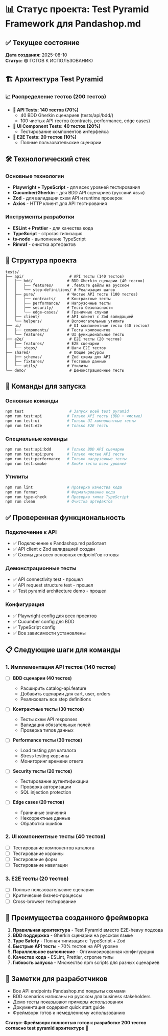 # 📊 Статус проекта: Test Pyramid Framework для Pandashop.md

## ✅ Текущее состояние
**Дата создания:** 2025-08-10  
**Статус:** 🟢 ГОТОВ К ИСПОЛЬЗОВАНИЮ

## 🏗️ Архитектура Test Pyramid

### 📈 Распределение тестов (200 тестов)
- **🔳 API Tests: 140 тестов (70%)**
  - 40 BDD Gherkin сценариев (tests/api/bdd/)
  - 100 чистых API тестов (contracts, performance, edge cases)
- **🔷 UI Component Tests: 40 тестов (20%)**
  - Тестирование компонентов интерфейса
- **🔺 E2E Tests: 20 тестов (10%)**
  - Полные пользовательские сценарии

## 🛠️ Технологический стек

### Основные технологии
- **Playwright + TypeScript** - для всех уровней тестирования
- **Cucumber/Gherkin** - для BDD API сценариев (русский язык)
- **Zod** - для валидации схем API и runtime проверок
- **Axios** - HTTP клиент для API тестирования

### Инструменты разработки
- **ESLint + Prettier** - для качества кода
- **TypeScript** - строгая типизация
- **ts-node** - выполнение TypeScript
- **Rimraf** - очистка артефактов

## 📁 Структура проекта

```
tests/
├── api/                    # API тесты (140 тестов)
│   ├── bdd/               # BDD Gherkin сценарии (40 тестов)
│   │   ├── features/      # .feature файлы на русском
│   │   └── step-definitions/ # Реализация шагов
│   ├── pure/              # Чистые API тесты (100 тестов)
│   │   ├── contracts/     # Контрактные тесты
│   │   ├── performance/   # Нагрузочные тесты
│   │   ├── security/      # Тесты безопасности
│   │   └── edge-cases/    # Граничные случаи
│   ├── client/            # API клиент с Zod валидацией
│   └── helpers/           # Вспомогательные утилиты
├── ui/                     # UI компонентные тесты (40 тестов)
│   ├── components/        # Тесты компонентов
│   └── features/          # UI функциональные тесты
├── e2e/                    # E2E тесты (20 тестов)
│   ├── features/          # E2E сценарии
│   └── steps/             # Шаги E2E тестов
├── shared/                 # Общие ресурсы
│   ├── schemas/           # Zod схемы для API
│   ├── fixtures/          # Тестовые данные
│   └── utils/             # Утилиты
└── demo/                   # Демонстрационные тесты
```

## 🚀 Команды для запуска

### Основные команды
```bash
npm test                    # Запуск всей test pyramid
npm run test:api           # Только API тесты (BDD + чистые)
npm run test:ui            # Только UI компонентные тесты
npm run test:e2e           # Только E2E тесты
```

### Специальные команды
```bash
npm run test:api:bdd       # Только BDD API сценарии
npm run test:api:pure      # Только чистые API тесты
npm run test:performance   # Только нагрузочные тесты
npm run test:smoke         # Smoke тесты всех уровней
```

### Утилиты
```bash
npm run lint               # Проверка качества кода
npm run format             # Форматирование кода
npm run type-check         # Проверка типов TypeScript
npm run clean              # Очистка артефактов
```

## ✅ Проверенная функциональность

### Подключение к API
- ✅ Подключение к Pandashop.md работает
- ✅ API client с Zod валидацией создан
- ✅ Схемы для всех основных endpoint'ов готовы

### Демонстрационные тесты
- ✅ API connectivity test - прошел
- ✅ API request structure test - прошел  
- ✅ Test pyramid architecture demo - прошел

### Конфигурация
- ✅ Playwright config для всех проектов
- ✅ Cucumber config для BDD
- ✅ TypeScript config
- ✅ Все зависимости установлены

## 📋 Следующие шаги для команды

### 1. Имплементация API тестов (140 тестов)
- [ ] **BDD сценарии (40 тестов)**
  - Расширить catalog-api.feature
  - Добавить сценарии для cart, user, orders
  - Реализовать все step definitions
  
- [ ] **Контрактные тесты (30 тестов)**
  - Тесты схем API responses
  - Валидация обязательных полей
  - Проверка типов данных
  
- [ ] **Performance тесты (30 тестов)**
  - Load testing для каталога
  - Stress testing корзины
  - Мониторинг времени ответа
  
- [ ] **Security тесты (20 тестов)**
  - Тестирование аутентификации
  - Проверка авторизации
  - SQL injection protection
  
- [ ] **Edge cases (20 тестов)**
  - Граничные значения
  - Некорректные данные
  - Обработка ошибок

### 2. UI компонентные тесты (40 тестов)
- [ ] Тестирование компонентов каталога
- [ ] Тестирование корзины
- [ ] Тестирование форм
- [ ] Тестирование навигации

### 3. E2E тесты (20 тестов)
- [ ] Полные пользовательские сценарии
- [ ] Критические бизнес-процессы
- [ ] Cross-browser тестирование

## 🎯 Преимущества созданного фреймворка

1. **Правильная архитектура** - Test Pyramid вместо E2E-heavy подхода
2. **BDD поддержка** - Gherkin сценарии на русском языке
3. **Type Safety** - Полная типизация с TypeScript + Zod
4. **Быстрые API тесты** - 70% тестов на API уровне
5. **Параллельное выполнение** - Оптимизированная конфигурация
6. **Качество кода** - ESLint, Prettier, строгие типы
7. **Гибкость запуска** - Множество npm scripts для разных сценариев

## 📝 Заметки для разработчиков

- Все API endpoints Pandashop.md покрыты схемами
- BDD scenarios написаны на русском для business stakeholders
- Демо тесты показывают примеры использования
- Документация содержит quick start guide
- Фреймворк готов к немедленному использованию

**Статус: Фреймворк полностью готов к разработке 200 тестов согласно test pyramid архитектуре** 🎉
